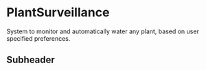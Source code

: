 # PlantSurveillance
System to monitor and automatically water any plant, based on user specified preferences. 

## Subheader